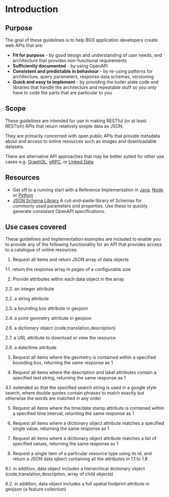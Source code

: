 # Introduction


## Purpose

The goal of these guidelines is to help BGS application developers create web APIs that are:

* **Fit for purpose** -  by good design and understanding of user needs, and architecture that provides non-functional requirements
* **Sufficiently documented** - by using OpenAPI 
* **Consistent and predictable in behaviour**  - by re-using patterns for architecture, query parameters, response data schemas, versioning
* **Quick and easy to implement** - by providing the boiler plate code and libraries that handle the architecture and repeatable stuff so you only have to code the parts that are particular to you

## Scope

These guidelines are intended for use in making RESTful (or at least RESTish) APIs that return relatively simple data as JSON. 

They are primarily concerned with open public APIs that provide metadata about and access to online resources such as images and downloadable datasets.

There are alternative API approaches that may be better suited for other use cases e.g. [GraphQL](https://graphql.org/), [gRPC](https://grpc.io/), or [Linked Data](http://linkeddata.org/).

## Resources

- Get off to a running start with a Reference Implementation in [Java](reference-implementations/java.md), [Node](reference-implementations/node.md) or [Python](reference-implementations/python.md)
- [JSON Schema Library](appendices/json-schema-library.md) A cut-and-paste library of Schemas for commonly used parameters and properties. Use these to quickly generate consistent OpenAPI specifications.
 

## Use cases covered

These guidelines and implementation examples are included to enable you to provide any of the following functionality for an API 
that provides access to a catalogue of online resources: 

1. Request all items and return JSON array of data objects

 1.1. return the response array in pages of a configurable size

2. Provide attributes within each data object in the array

 2.2. an integer attribute

 2.2. a string attribute

 2.3. a bounding box attribute in geojson 

 2.4. a point geometry attribute in geojson

 2.6. a dictionary object (code,translation,description)

 2.7. a URL attribute to download or view the resource

 2.8. a date/time attribute

3. Request all items where the geometry is contained within a specified bounding box, returning the same response as 1

4. Request all items where the description and label attributes contain a specified text string, returning the same response as 1

 4.1. extended so that the specified search string is used in a google style search, where double quotes contain phrases to match exactly but otherwise the words are matched in any order

5. Request all items where the time/date stamp attribute is contained within a specified time interval, returning the same response as 1

6. Request all items where a dictionary object attribute matches a specified single value, returning the same response as 1

7. Request all items where a dictionary object attribute matches a list of specified values, returning the same response as 1

8. Request a single item of a particular resource type using its id, and return a JSON data ojbect containing all the attributes in 1.1 to 1.8

 8.1. in addition, data object includes a hierarchical dictionary object (code,translation,description, array of child objects)

 8.2. in addition, data object includes a full spatial footprint attribute in geojson (a feature collection)